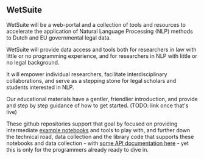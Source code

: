 ## WetSuite

WetSuite will be a web-portal and a collection of tools and resources to accelerate the application of Natural Language Processing (NLP) methods to Dutch and EU
governmental legal data.

WetSuite will provide data access and tools both for researchers in law with little or no programming experience,
and for researchers in NLP with little or no legal background.

It will empower individual researchers, facilitate interdisciplinary collaborations, and serve as a stepping stone 
for legal scholars and students interested in NLP.

Our educational materials have a gentler, friendlier introduction,
and provide and step by step guidance of how to get started.
(TODO: link once that's live)


These github repositories support that goal by focused on providing 
intermediate [example notebooks](https://github.com/WetSuiteLeiden/example-notebooks) and tools to play with,
and further down the technical road, data collection and the library code that supports these notebooks
and data collection - with [some API documentation here](https://wetsuite.knobs-dials.com/apidocs/) - yet this is only for the programmers already ready to dive in.

